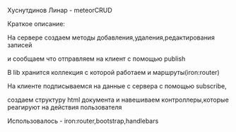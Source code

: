 Хуснутдинов Линар - meteorCRUD

Краткое описание:

На сервере создаем методы добавления,удаления,редактирования записей

и сообщаем что отправляем на клиент с помощью publish

В lib хранится коллекция с которой работаем и маршруты(iron:router)

На клиенте подписываемся на данные с сервера с помощью subscribe,

создаем структуру html документа и навешиваем контроллеры,которые реагируют на действия пользователя

Использовалось - iron:router,bootstrap,handlebars
